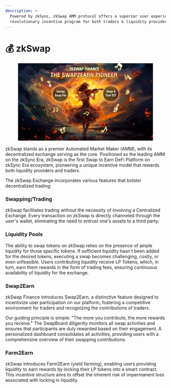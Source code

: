 ```yaml
---
description: >-
  Powered by zkSync, zkSwap AMM protocol offers a superior user experience & a
  revolutionary incentive program for both traders & liquidity providers.
---
```


# 💰 zkSwap

<figure><img src="../../.gitbook/assets/spaces_8zLMvv1j0EUlJNi2O9e2_uploads_mir282WfGueYSa29pIjG_image.webp" alt=""><figcaption></figcaption></figure>

zkSwap stands as a premier Automated Market Maker (AMM), with its decentralized exchange serving as the core. Positioned as the leading AMM on the zkSync Era, zkSwap is the first Swap to Earn DeFi Platform on zkSync Era ecosystem, pioneering a unique incentive model that rewards both liquidity providers and traders.

The zkSwap Exchange incorporates various features that bolster decentralized trading:

### Swapping/Trading

zkSwap facilitates trading without the necessity of involving a Centralized Exchange. Every transaction on zkSwap is directly channeled through the user's wallet, eliminating the need to entrust one's assets to a third party.&#x20;

### Liquidity Pools

The ability to swap tokens on zkSwap relies on the presence of ample liquidity for those specific tokens. If sufficient liquidity hasn't been added for the desired tokens, executing a swap becomes challenging, costly, or even unfeasible. Users contributing liquidity receive LP Tokens, which, in turn, earn them rewards in the form of trading fees, ensuring continuous availability of liquidity for the exchange.&#x20;

### Swap2Earn

zkSwap Finance introduces Swap2Earn, a distinctive feature designed to incentivize user participation on our platform, fostering a competitive environment for traders and recognizing the contributions of traders.

Our guiding principle is simple: "The more you contribute, the more rewards you receive." The SwapBoard diligently monitors all swap activities and ensures that participants are duly rewarded based on their engagement. A personalized dashboard consolidates all activities, providing users with a comprehensive overview of their swapping contributions.

### Farm2Earn

zkSwap introduces Farm2Earn (yield farming), enabling users providing liquidity to earn rewards by locking their LP tokens into a smart contract. This incentive structure aims to offset the inherent risk of impermanent loss associated with locking in liquidity.
